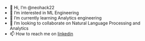 - 👋 Hi, I’m @neohack22
- 👀 I’m interested in ML Engineering
- 🌱 I’m currently learning Analytics engineering
- 💞️ I’m looking to collaborate on Natural Language Processing and Analytics
- 📫 How to reach me on [linkedin](https://www.linkedin.com/in/adoucoure/)

<!---
neohack22/neohack22 is a ✨ special ✨ repository because its `README.md` (this file) appears on your GitHub profile.
You can click the Preview link to take a look at your changes.
--->
